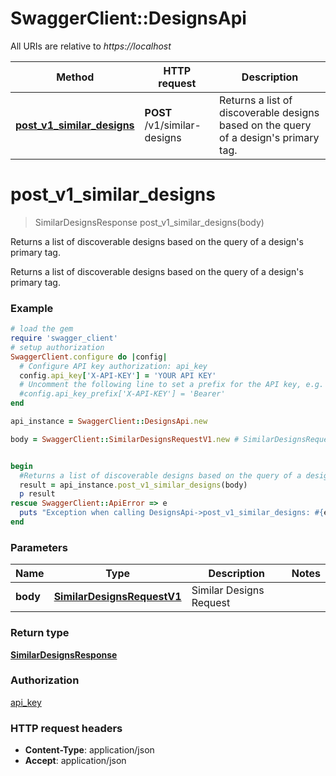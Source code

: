 # SwaggerClient::DesignsApi

All URIs are relative to *https://localhost*

Method | HTTP request | Description
------------- | ------------- | -------------
[**post_v1_similar_designs**](DesignsApi.md#post_v1_similar_designs) | **POST** /v1/similar-designs | Returns a list of discoverable designs based on the query of a design&#39;s primary tag.


# **post_v1_similar_designs**
> SimilarDesignsResponse post_v1_similar_designs(body)

Returns a list of discoverable designs based on the query of a design's primary tag.

Returns a list of discoverable designs based on the query of a design's primary tag.

### Example
```ruby
# load the gem
require 'swagger_client'
# setup authorization
SwaggerClient.configure do |config|
  # Configure API key authorization: api_key
  config.api_key['X-API-KEY'] = 'YOUR API KEY'
  # Uncomment the following line to set a prefix for the API key, e.g. 'Bearer' (defaults to nil)
  #config.api_key_prefix['X-API-KEY'] = 'Bearer'
end

api_instance = SwaggerClient::DesignsApi.new

body = SwaggerClient::SimilarDesignsRequestV1.new # SimilarDesignsRequestV1 | Similar Designs Request


begin
  #Returns a list of discoverable designs based on the query of a design's primary tag.
  result = api_instance.post_v1_similar_designs(body)
  p result
rescue SwaggerClient::ApiError => e
  puts "Exception when calling DesignsApi->post_v1_similar_designs: #{e}"
end
```

### Parameters

Name | Type | Description  | Notes
------------- | ------------- | ------------- | -------------
 **body** | [**SimilarDesignsRequestV1**](SimilarDesignsRequestV1.md)| Similar Designs Request | 

### Return type

[**SimilarDesignsResponse**](SimilarDesignsResponse.md)

### Authorization

[api_key](../README.md#api_key)

### HTTP request headers

 - **Content-Type**: application/json
 - **Accept**: application/json



